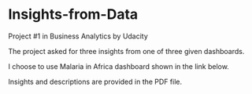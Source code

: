 # Insights-from-Data
Project #1 in Business Analytics by Udacity 

The project asked for three insights from one of three given dashboards.

I choose to use Malaria in Africa dashboard shown in the link below.

Insights and descriptions are provided in the PDF file.

[Dashboard link]: https://public.tableau.com/views/MakeoverMonday34Malaria_0/MalariainAfrica?:embed=y&:showVizHome=no&:display_count=y&:display_static_image=y&:bootstrapWhenNotified=true#1
